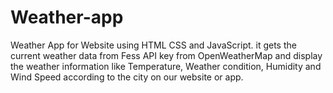 # Weather-app
 Weather App for Website using HTML CSS and JavaScript. it  gets the current weather data from Fess API key from OpenWeatherMap and display the weather information like Temperature,  Weather condition, Humidity and Wind Speed according to the city on our website or app.
